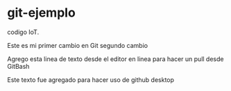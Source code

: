 # git-ejemplo
codigo IoT.

Este es mi primer cambio en Git
segundo cambio

Agrego esta linea de texto desde el editor en linea para hacer un pull desde GitBash

Este texto fue agregado para hacer uso de github desktop
